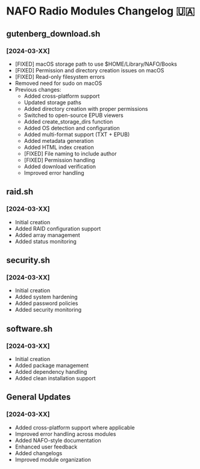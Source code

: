 # NAFO Radio Modules Changelog 🇺🇦

## gutenberg_download.sh
### [2024-03-XX]
- [FIXED] macOS storage path to use $HOME/Library/NAFO/Books
- [FIXED] Permission and directory creation issues on macOS
- [FIXED] Read-only filesystem errors
- Removed need for sudo on macOS
- Previous changes:
  - Added cross-platform support
  - Updated storage paths
  - Added directory creation with proper permissions
  - Switched to open-source EPUB viewers
  - Added create_storage_dirs function
  - Added OS detection and configuration
  - Added multi-format support (TXT + EPUB)
  - Added metadata generation
  - Added HTML index creation
  - [FIXED] File naming to include author
  - [FIXED] Permission handling
  - Added download verification
  - Improved error handling

## raid.sh
### [2024-03-XX]
- Initial creation
- Added RAID configuration support
- Added array management
- Added status monitoring

## security.sh
### [2024-03-XX]
- Initial creation
- Added system hardening
- Added password policies
- Added security monitoring

## software.sh
### [2024-03-XX]
- Initial creation
- Added package management
- Added dependency handling
- Added clean installation support

## General Updates
### [2024-03-XX]
- Added cross-platform support where applicable
- Improved error handling across modules
- Added NAFO-style documentation
- Enhanced user feedback
- Added changelogs
- Improved module organization 